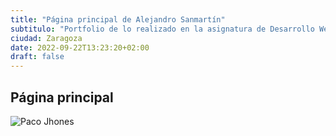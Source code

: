 ```yaml
---
title: "Página principal de Alejandro Sanmartín"
subtitulo: "Portfolio de lo realizado en la asignatura de Desarrollo Web en Entorno Servidor"
ciudad: Zaragoza
date: 2022-09-22T13:23:20+02:00
draft: false
---
```


## Página principal

![Paco Jhones](https://i.pinimg.com/474x/d3/26/7e/d3267e83dd7c80cc893e39eafcee402c.jpg)